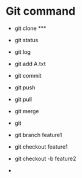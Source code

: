 # Git command


- git clone ***
- git status
- git log
- git add A.txt
- git commit
- git push
- git pull
- git merge
- git 

- git branch feature1
- git checkout feature1
- git checkout -b feature2
- 
